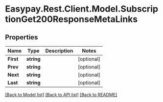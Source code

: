 # Easypay.Rest.Client.Model.SubscriptionGet200ResponseMetaLinks

## Properties

Name | Type | Description | Notes
------------ | ------------- | ------------- | -------------
**First** | **string** |  | [optional] 
**Prev** | **string** |  | [optional] 
**Next** | **string** |  | [optional] 
**Last** | **string** |  | [optional] 

[[Back to Model list]](../README.md#documentation-for-models) [[Back to API list]](../README.md#documentation-for-api-endpoints) [[Back to README]](../README.md)

